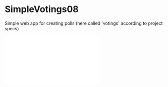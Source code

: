 # SimpleVotings08

Simple web app for creating polls (here called 'votings' according to project specs)

![](SV_08.pdf)
